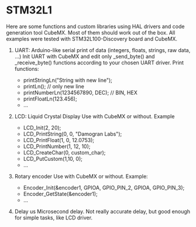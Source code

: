 STM32L1
===================

Here are some functions and custom libraries using HAL drivers and code generation tool CubeMX. Most of them should work out of the box. All examples were tested with STM32L100-Discovery board and CubeMX. 

1. UART: Arduino-like serial print of data (integers, floats, strings, raw data, ...)
Init UART with CubeMX and edit only _send_byte() and _receive_byte() functions according to your chosen UART driver.
Print functions:
	- printStringLn("String with new line");
	- printLn();	// only new line
	- printNumberLn(1234567890, DEC); // BIN, HEX
	- printFloatLn(123.456);
	- ...

2. LCD: Liquid Crystal Display
Use with CubeMX or without.
Example
	- LCD_Init(2, 20);
	- LCD_PrintString(0, 0, "Damogran Labs");
	- LCD_PrintFloat(1, 0, 12.0753);
	- LCD_PrintNumber(1, 12, 10);
	- LCD_CreateChar(0, custom_char);
	- LCD_PutCustom(1,10, 0);
	- ...
	
3. Rotary encoder
Use with CubeMX or without.
Example:
	- Encoder_Init(&encoder1, GPIOA, GPIO_PIN_2, GPIOA, GPIO_PIN_3);
	- Encoder_GetState(&encoder1);
	- ...
	
4. Delay us
Microsecond delay. Not really accurate delay, but good enough for simple tasks, like LCD driver.


